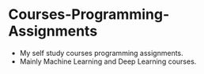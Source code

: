# Courses-Programming-Assignments
- My self study courses programming assignments.
- Mainly Machine Learning and Deep Learning courses.
